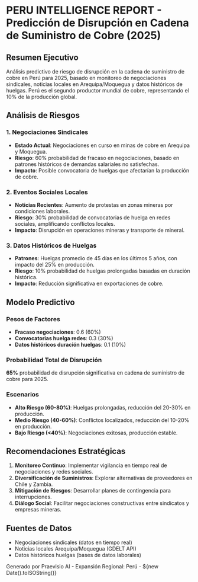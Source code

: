 # PERU INTELLIGENCE REPORT - Predicción de Disrupción en Cadena de Suministro de Cobre (2025)

## Resumen Ejecutivo

Análisis predictivo de riesgo de disrupción en la cadena de suministro de cobre en Perú para 2025, basado en monitoreo de negociaciones sindicales, noticias locales en Arequipa/Moquegua y datos históricos de huelgas. Perú es el segundo productor mundial de cobre, representando el 10% de la producción global.

## Análisis de Riesgos

### 1. Negociaciones Sindicales
- **Estado Actual**: Negociaciones en curso en minas de cobre en Arequipa y Moquegua.
- **Riesgo**: 60% probabilidad de fracaso en negociaciones, basado en patrones históricos de demandas salariales no satisfechas.
- **Impacto**: Posible convocatoria de huelgas que afectarían la producción de cobre.

### 2. Eventos Sociales Locales
- **Noticias Recientes**: Aumento de protestas en zonas mineras por condiciones laborales.
- **Riesgo**: 30% probabilidad de convocatorias de huelga en redes sociales, amplificando conflictos locales.
- **Impacto**: Disrupción en operaciones mineras y transporte de mineral.

### 3. Datos Históricos de Huelgas
- **Patrones**: Huelgas promedio de 45 días en los últimos 5 años, con impacto del 25% en producción.
- **Riesgo**: 10% probabilidad de huelgas prolongadas basadas en duración histórica.
- **Impacto**: Reducción significativa en exportaciones de cobre.

## Modelo Predictivo

### Pesos de Factores
- **Fracaso negociaciones**: 0.6 (60%)
- **Convocatorias huelga redes**: 0.3 (30%)
- **Datos históricos duración huelgas**: 0.1 (10%)

### Probabilidad Total de Disrupción
**65%** probabilidad de disrupción significativa en cadena de suministro de cobre para 2025.

### Escenarios
- **Alto Riesgo (60-80%)**: Huelgas prolongadas, reducción del 20-30% en producción.
- **Medio Riesgo (40-60%)**: Conflictos localizados, reducción del 10-20% en producción.
- **Bajo Riesgo (<40%)**: Negociaciones exitosas, producción estable.

## Recomendaciones Estratégicas

1. **Monitoreo Continuo**: Implementar vigilancia en tiempo real de negociaciones y redes sociales.
2. **Diversificación de Suministros**: Explorar alternativas de proveedores en Chile y Zambia.
3. **Mitigación de Riesgos**: Desarrollar planes de contingencia para interrupciones.
4. **Diálogo Social**: Facilitar negociaciones constructivas entre sindicatos y empresas mineras.

## Fuentes de Datos
- Negociaciones sindicales (datos en tiempo real)
- Noticias locales Arequipa/Moquegua (GDELT API)
- Datos históricos huelgas (bases de datos laborales)

Generado por Praevisio AI - Expansión Regional: Perú - ${new Date().toISOString()}